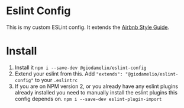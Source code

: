 # Eslint Config

This is my custom ESLint config. It extends the [Airbnb Style Guide](https://github.com/airbnb/javascript).

# Install

 1. Install it `npm i --save-dev @giodamelio/eslint-config`
 2. Extend your eslint from this. Add `"extends": "@giodamelio/eslint-config"` to your `.eslintrc`
 3. If you are on NPM version 2, or you already have any eslint plugins already installed you need to manually install the eslint plugins this config depends on. `npm i --save-dev eslint-plugin-import`
